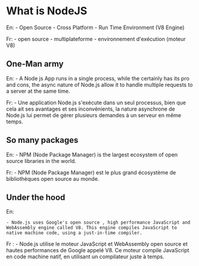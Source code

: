 # What is  NodeJS

En:
    - Open Source
    - Cross Platform
    - Run Time Environment (V8 Engine)

Fr:
    - open source
    - multiplateforme
    - environnement d'exécution (moteur V8)

## One-Man army

En:
    - A Node js App runs in a single process, while the certainly has its pro and cons, the async nature of Node.js allow it to handle multiple requests to a server at the same time.

Fr:
    - Une application Node.js s'exécute dans un seul processus, bien que cela ait ses avantages et ses inconvénients, la nature asynchrone de Node.js lui permet de gérer plusieurs demandes à un serveur en même temps.

## So many packages

En:
    - NPM (Node Package Manager) is the largest ecosystem of open source libraries in the world.

Fr:
    - NPM (Node Package Manager) est le plus grand écosystème de bibliothèques open source au monde.

## Under the hood

En:

    - Node.js uses Google's open source , high performance JavaScript and WebAssembly engine called V8. This engine compiles JavaScript to native machine code, using a just-in-time compiler.
Fr :
    - Node.js utilise le moteur JavaScript et WebAssembly open source et hautes performances de Google appelé V8. Ce moteur compile JavaScript en code machine natif, en utilisant un compilateur juste à temps.
